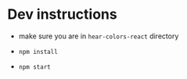 # Dev instructions
- make sure you are in `hear-colors-react` directory

- `npm install`

- `npm start`
